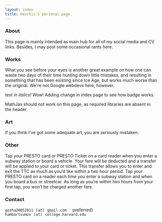 ```yaml
---
layout: index
title: Heorhii's personal page
---
```

### About

This page is mainly intended as main hub for all of my social media and CV links.
Besides, I may post some occasional rants here.

### Works

What you see before your eyes is another great example on how one can waste two days of their time hunting down little mistakes, and resulting in something that has been existing since Ice Age, but works much worse than the original. We're not Google webdevs here, however.

*text in italics!* Wow!
Adding change in index page to see how badge works.

MathJax should not work on this page, as required libraries are absent in the header.

### Art

If you think I've got some adequate art, you are seriously mistaken. 

### Other

Tap your PRESTO card or PRESTO Ticket on a card reader when you enter a subway station or board a vehicle.
Your fare will be deducted and a transfer will be applied to your card or ticket.
This transfer allows you to enter and exit the TTC as much as you’d like within a two hour period.
Tap your PRESTO card on a reader each time you enter a subway station and when you board a bus or streetcar. As long as you’re within two hours from your first tap, you won’t be charged another fare.

### Contact

`gosha20052811⠀[at]⠀gmail.com` &nbsp; &nbsp; preferred)
`hambartsumov⠀[at]⠀college.harvard.edu`